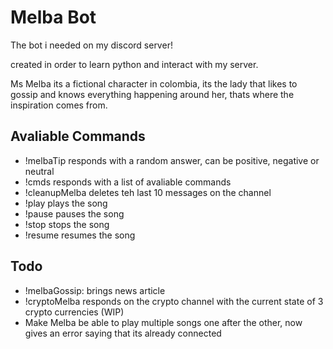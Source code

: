 # Melba Bot
The bot i needed on my discord server!

created in order to learn python and interact with my server.

Ms Melba its a fictional character in colombia, its the lady that likes to gossip and 
knows everything happening around her, thats where the inspiration comes from.

## Avaliable Commands
- !melbaTip <question> responds with a random answer, can be positive, negative or neutral
- !cmds responds with a list of avaliable commands
- !cleanupMelba deletes teh last 10 messages on the channel
- !play <song-url> plays the song
- !pause pauses the song
- !stop stops the song
- !resume resumes the song

## Todo
- !melbaGossip: brings news article
- !cryptoMelba responds on the crypto channel with the current state of 3 crypto currencies (WIP)
- Make Melba be able to play multiple songs one after the other, now gives an error saying that its already connected

